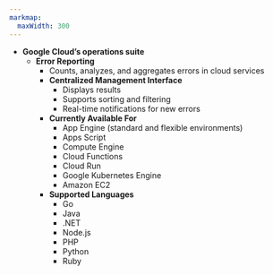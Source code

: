 ```yaml
---
markmap:
  maxWidth: 300
---
```


- **Google Cloud’s operations suite**
  - **Error Reporting**
    - Counts, analyzes, and aggregates errors in cloud services
    - **Centralized Management Interface**
      - Displays results
      - Supports sorting and filtering
      - Real-time notifications for new errors
    - **Currently Available For**
      - App Engine (standard and flexible environments)
      - Apps Script
      - Compute Engine
      - Cloud Functions
      - Cloud Run
      - Google Kubernetes Engine
      - Amazon EC2
    - **Supported Languages**
      - Go
      - Java
      - .NET
      - Node.js
      - PHP
      - Python
      - Ruby
